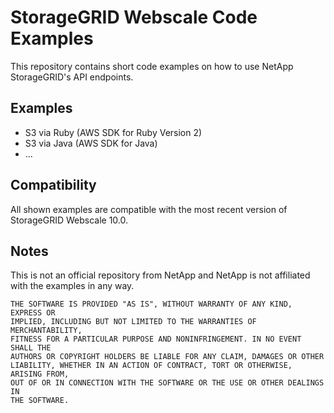 # StorageGRID Webscale Code Examples

This repository contains short code examples on how to use NetApp StorageGRID's API endpoints.

## Examples
* S3 via Ruby (AWS SDK for Ruby Version 2)
* S3 via Java (AWS SDK for Java)
* ...

## Compatibility
All shown examples are compatible with the most recent version of StorageGRID Webscale 10.0.

## Notes
This is not an official repository from NetApp and NetApp is not affiliated with the examples in any way.

```
THE SOFTWARE IS PROVIDED "AS IS", WITHOUT WARRANTY OF ANY KIND, EXPRESS OR
IMPLIED, INCLUDING BUT NOT LIMITED TO THE WARRANTIES OF MERCHANTABILITY,
FITNESS FOR A PARTICULAR PURPOSE AND NONINFRINGEMENT. IN NO EVENT SHALL THE
AUTHORS OR COPYRIGHT HOLDERS BE LIABLE FOR ANY CLAIM, DAMAGES OR OTHER
LIABILITY, WHETHER IN AN ACTION OF CONTRACT, TORT OR OTHERWISE, ARISING FROM,
OUT OF OR IN CONNECTION WITH THE SOFTWARE OR THE USE OR OTHER DEALINGS IN
THE SOFTWARE.
```
